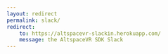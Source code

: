 ```yaml
---
layout: redirect
permalink: slack/
redirect:
	to: https://altspacevr-slackin.herokuapp.com/
	message: the AltspaceVR SDK Slack
---
```

